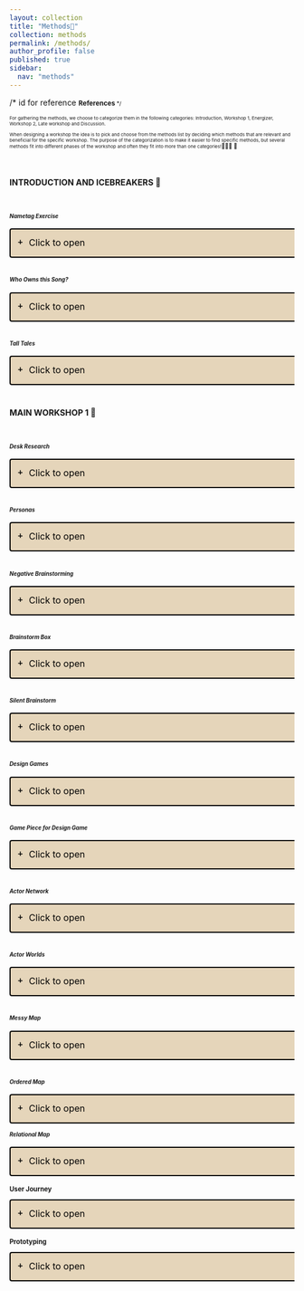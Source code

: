 ```yaml
---
layout: collection
title: "Methods📜"
collection: methods
permalink: /methods/
author_profile: false
published: true
sidebar:
  nav: "methods"
---
```

<style>
  .container {
    overflow: hidden; /* Allow container to scroll if needed */
    height: 100%; /* Adjust height to 100% */
    display: flex;
    flex-direction: column;
    justify-content: flex-start;
    align-items: flex-start;
    width: 100%;
  }

  details {
    width: 100%;
    background: #E5D5BA;
    border-color: black; /* This line sets the border color to black */
    color: rgba(255, 255, 255, 0.9);
    border: 2px solid;
    cursor: pointer;
    transition: background 0.3s, color 0.3s, border-color 0.3s, all 0.6s;
    border-radius: 4px;
    min-height: 48px;
    /*max-height: 60px;*/
  }

  details:hover {
    border-color: #878d99;
    color: rgba(255, 255, 255, 0.6);
  }

  details:active {
    color: rgba(255, 255, 255, 0.9);
    border-color: #6d7380;
  }

  details + details {
    margin-top: 10px;
  }

  details p {
    color: black;
    line-height: 1.7;
    margin: 10px 0 0;
    padding: 0 20px 15px;
  }


  details.square {
    color: black;
    background: #E5D5BA;
  }

  details[open] {
    transition: background 0.3s, color 0.3s, border-color 0.3s, all 0.6s;
    /*min-height: 100px;*/
    /*max-height: 200px;*/
  }

  summary {
    list-style: none;
    outline: none;
    font-size: 16px;
    font-style: bold;
    padding: 13px;
    width: 100%;
    color: black;
  }

  summary:selection {
    background: transparent;
  }

  summary .close {
    display: none;
  }

  [open] summary .close {
    display: inline;
  }

  summary .open {
    display: inline;
  }

  [open] summary .open {
    display: none;
  }

  [open] summary {
    display: inline;
  }

  summary:after {
    margin-top: 2px;
    content: "➕";
    float: left;
    margin-right: 11px;
    text-align: center;
    font-size: 11px;
  }

  [open] summary:after {
    padding: 0 0 12px 0;
    content: "➖";
  }

  marker {
    display: none;
  }
</style>

/* id for reference
<span id="references"></span>
<small> **References**<small> <span style="display: none;">[Reference to References](#references)</span> */

<p><small>For gathering the methods, we choose to categorize them in the following categories: Introduction, Workshop 1, Energizer, Workshop 2, Late workshop and Discussion. 

When designing a workshop the idea is to pick and choose from the methods list by deciding which methods that are relevant and beneficial for the specific workshop. The purpose of the categorization is to make it easier to find specific methods, but several methods fit into different phases of the workshop and often they fit into more than one categories!</small>🤹🏻‍♀️ 🧾</p>

<div class="container">

<span id="Introduction"></span><span style="display: none;">[Reference to Introduction](#Introduction)</span>
<h2>INTRODUCTION AND ICEBREAKERS 🏁</h2>

<span id="Nametag"></span><span style="display: none;">[Reference to Nametag](#Nametag)</span> 
<h5>Nametag Exercise</h5>
  <details class="default square">
      <summary>Click to <span class="open">open</span><span class="close">close</span></summary>
      <img src="{{ site.baseurl }}/assets/images/Nametag.png" alt="Nametag">
      <small>Link to template: </small>
      <small>Template from “The Universal Design Guide”: </small>
      <small><a href="https://universaldesignguide.com/wp-content/uploads/Template_nametag.pdf">Link to template</a></small>
  </details>

<span id="Song"></span><span style="display: none;">[Reference to Song](#Song)</span> 
<h5>Who Owns this Song?</h5>
  <details class="default square">
      <summary>Click to <span class="open">open</span><span class="close">close</span></summary>
      <img src="{{ site.baseurl }}/assets/images/Song.png" alt="Song">
  </details>

<span id="TallTales"></span><span style="display: none;">[Reference to TallTales](#TallTales)</span> 
<h5>Tall Tales</h5>
  <details class="default square">
      <summary>Click to <span class="open">open</span><span class="close">close</span></summary>
      <img src="{{ site.baseurl }}/assets/images/TallTales.png" alt="TallTales">
  </details>

<span id="Workshop1"></span><span style="display: none;">[Reference to Workshop1](#Workshop1)</span>
<h2>MAIN WORKSHOP 1 🔰</h2>

<span id="DeskResearch"></span><span style="display: none;">[Reference to DeskResearch](#DeskResearch)</span>
<h5>Desk Research</h5>
  <details class="default square">
      <summary>Click to <span class="open">open</span><span class="close">close</span></summary>
      <img src="{{ site.baseurl }}/assets/images/DeskResearch.png" alt="DeskResearch">

  </details>

  <span id="Personas"></span><span style="display: none;">[Reference to Personas](#Personas)</span>
<h5>Personas</h5>
  <details class="default square">
      <summary>Click to <span class="open">open</span><span class="close">close</span></summary>
      <img src="{{ site.baseurl }}/assets/images/Personas.png" alt="Personas">
      <small>Link to template: </small>
      <small>Template from “The Universal Design Guide”: </small>
      <small><a href="https://universaldesignguide.com/wp-content/uploads/Persona_v2.pdf">Link to template</a></small>
  </details>

  <span id="NegativeBrainstorming"></span><span style="display: none;">[Reference to NegativeBrainstorming](#NegativeBrainstorming)</span>
<h5>Negative Brainstorming</h5>
  <details class="default square">
      <summary>Click to <span class="open">open</span><span class="close">close</span></summary>
      <img src="{{ site.baseurl }}/assets/images/NegativeBrainstorming.png" alt="NegativeBrainstorming">

  </details>

  <span id="BrainstormBox"></span><span style="display: none;">[Reference to BrainstormBox](#BrainstormBox)</span>
<h5>Brainstorm Box</h5>
  <details class="default square">
      <summary>Click to <span class="open">open</span><span class="close">close</span></summary>
      <img src="{{ site.baseurl }}/assets/images/BrainstormBox.png" alt="BrainstormBox">

  </details>

  <span id="SilentBrainstorm"></span><span style="display: none;">[Reference to SilentBrainstorm](#SilentBrainstorm)</span>
<h5>Silent Brainstorm</h5>
  <details class="default square">
      <summary>Click to <span class="open">open</span><span class="close">close</span></summary>
      <img src="{{ site.baseurl }}/assets/images/SilentBrainstorm.png" alt="SilentBrainstorm">

  </details>

  <span id="GameDesign"></span><span style="display: none;">[Reference to GameDesign](#GameDesign)</span>
<h5>Design Games</h5>
  <details class="default square">
      <summary>Click to <span class="open">open</span><span class="close">close</span></summary>
      <img src="{{ site.baseurl }}/assets/images/GameDesign.png" alt="GameDesign">

  </details>

  <span id="GamePiece"></span><span style="display: none;">[Reference to GamePiece](#GamePiece)</span>
<h5>Game Piece for Design Game</h5>
  <details class="default square">
      <summary>Click to <span class="open">open</span><span class="close">close</span></summary>
      <img src="{{ site.baseurl }}/assets/images/GamePiece.png" alt="GamePiece">

  </details>

  <span id="ActorNetwork"></span><span style="display: none;">[Reference to ActorNetwork](#ActorNetwork)</span>
<h5>Actor Network</h5>
  <details class="default square">
      <summary>Click to <span class="open">open</span><span class="close">close</span></summary>
      <img src="{{ site.baseurl }}/assets/images/ActorNetwork.png" alt="ActorNetwork">

  </details>

  <span id="ActorWorlds"></span><span style="display: none;">[Reference to ActorWorlds](#ActorWorlds)</span>
<h5>Actor Worlds</h5>
  <details class="default square">
      <summary>Click to <span class="open">open</span><span class="close">close</span></summary>
      <img src="{{ site.baseurl }}/assets/images/ActorWorlds.png" alt="ActorWorlds">

  </details>

  <span id="MessyMap"></span><span style="display: none;">[Reference to MessyMap](#MessyMap)</span>
<h5>Messy Map</h5>
  <details class="default square">
      <summary>Click to <span class="open">open</span><span class="close">close</span></summary>
      <img src="{{ site.baseurl }}/assets/images/MessyMap.png" alt="MessyMap">

  </details>

  <span id="OrderedMap"></span><span style="display: none;">[Reference to OrderedMap](#OrderedMap)</span>
<h5>Ordered Map</h5>
  <details class="default square">
      <summary>Click to <span class="open">open</span><span class="close">close</span></summary>
      <img src="{{ site.baseurl }}/assets/images/OrderedMap.png" alt="OrderedMap">

  </details>
  <span id="RelationalMap"></span><span style="display: none;">[Reference to RelationalMap](#RelationalMap)</span>
<h5>Relational Map</h5>
  <details class="default square">
      <summary>Click to <span class="open">open</span><span class="close">close</span></summary>
      <img src="{{ site.baseurl }}/assets/images/RelationalMap.png" alt="RelationalMap">

  </details>


<h3>User Journey</h3>
  <details class="default square">
      <summary>Click to <span class="open">open</span><span class="close">close</span></summary>
      <img src="{{ site.baseurl }}/assets/images/UserJourney.png" alt="UserJourney">
      <small>Link to template: </small>
      <small>Template from “The Universal Design Guide”: </small>
      <small><a href="https://universaldesignguide.com/wp-content/uploads/Journey-map-v2.pdf">Link to template</a></small>
  </details>
<h3>Prototyping</h3>
  <details class="default square">
      <summary>Click to <span class="open">open</span><span class="close">close</span></summary>
      <img src="{{ site.baseurl }}/assets/images/Prototyping.png" alt="Prototyping">
  </details>
</div>


